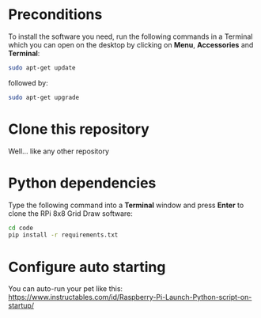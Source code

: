 # Preconditions

To install the software you need, run the following commands in a Terminal 
which you can open on the desktop by clicking on **Menu**, **Accessories** and **Terminal**:

```bash
sudo apt-get update
```

followed by:

```bash
sudo apt-get upgrade
```

# Clone this repository

Well... like any other repository

# Python dependencies

Type the following command into a **Terminal** window and press **Enter** to clone the RPi 8x8 Grid Draw software:

```bash
cd code
pip install -r requirements.txt
```

# Configure auto starting
You can auto-run your pet like this: https://www.instructables.com/id/Raspberry-Pi-Launch-Python-script-on-startup/